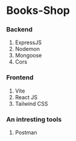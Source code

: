 # Books-Shop

### Backend  

1. ExpressJS
2. Nodemon  
3. Mongoose  
4. Cors

### Frontend 

1. Vite  
2. React JS  
3. Tailwind CSS  

### An intresting tools

1. Postman  